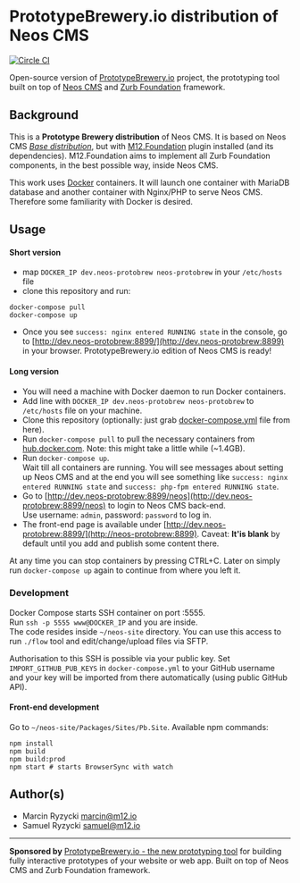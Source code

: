 # PrototypeBrewery.io distribution of Neos CMS
[![Circle CI](https://circleci.com/gh/million12/neos-protobrew-distribution.svg?style=svg)](https://circleci.com/gh/million12/neos-protobrew-distribution)

Open-source version of [PrototypeBrewery.io](https://prototypebrewery.io/) project, 
the prototyping tool built on top of [Neos CMS](http://neos.io/) and 
[Zurb Foundation](http://foundation.zurb.com/) framework.


## Background

This is a **Prototype Brewery distribution** of Neos CMS. It is based on Neos CMS
*[Base distribution](https://github.com/neos/neos-base-distribution)*, but with [M12.Foundation](https://github.com/million12/M12.Foundation)
plugin installed (and its dependencies). M12.Foundation aims to implement
all Zurb Foundation components, in the best possible way, inside Neos CMS.

This work uses [Docker](https://docker.com/) containers. It will launch 
one container with MariaDB database and another container with Nginx/PHP 
to serve Neos CMS. Therefore some familiarity with Docker is desired.

## Usage

#### Short version

* map `DOCKER_IP dev.neos-protobrew neos-protobrew` in your `/etc/hosts` file
* clone this repository and run:  
```
docker-compose pull
docker-compose up
```
* Once you see `success: nginx entered RUNNING state` in the console, 
go to [http://dev.neos-protobrew:8899/](http://dev.neos-protobrew:8899) 
in your browser. PrototypeBrewery.io edition of Neos CMS is ready!

#### Long version

+ You will need a machine with Docker daemon to run Docker containers.
+ Add line with `DOCKER_IP dev.neos-protobrew neos-protobrew` 
  to `/etc/hosts` file on your machine. 
+ Clone this repository (optionally: just grab 
  [docker-compose.yml](docker-compose.yml) file from here).
+ Run `docker-compose pull` to pull the necessary containers from 
  [hub.docker.com](https://hub.docker.com/). Note: this might take 
  a little while (~1.4GB).
+ Run `docker-compose up`.  
  Wait till all containers are running. You will see messages about 
  setting up Neos CMS and at the end you will see something like 
  `success: nginx entered RUNNING state` and `success: php-fpm entered RUNNING state`.
+ Go to [http://dev.neos-protobrew:8899/neos](http://dev.neos-protobrew:8899/neos) 
  to login to Neos CMS back-end.  
  Use username: `admin`, password: `password` to log in.
+ The front-end page is available under 
  [http://dev.neos-protobrew:8899/](http://neos-protobrew:8899). 
  Caveat: **It'is blank** by default until you add and publish some content 
  there.

At any time you can stop containers by pressing CTRL+C. Later on simply 
run `docker-compose up` again to continue from where you left it.

### Development

Docker Compose starts SSH container on port :5555.  
Run `ssh -p 5555 www@DOCKER_IP` and you are inside.  
The code resides inside `~/neos-site` directory. You can use this access 
to run `./flow` tool and edit/change/upload files via SFTP. 

Authorisation to this SSH is possible via your public key. 
Set `IMPORT_GITHUB_PUB_KEYS` in `docker-compose.yml` to your GitHub username
and your key will be imported from there automatically (using public GitHub API).

#### Front-end development

Go to `~/neos-site/Packages/Sites/Pb.Site`. Available npm commands:

```
npm install
npm build
npm build:prod
npm start # starts BrowserSync with watch
```


## Author(s)

* Marcin Ryzycki marcin@m12.io  
* Samuel Ryzycki samuel@m12.io

---

**Sponsored by** [PrototypeBrewery.io - the new prototyping tool](http://prototypebrewery.io/) 
for building fully interactive prototypes of your website or web app. Built on top of 
Neos CMS and Zurb Foundation framework.
